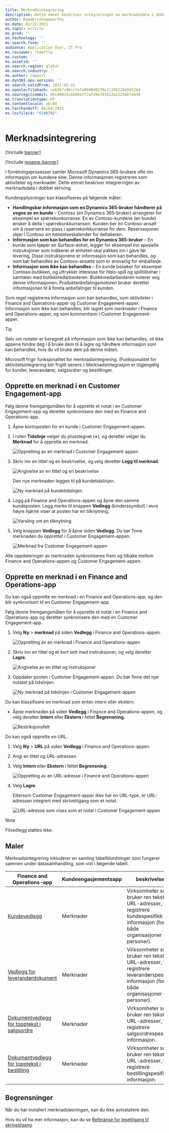 ```yaml
---
title: Merknadsintegrering
description: Dette emnet beskriver integreringen av merknadsdata i dobbel skriving.
author: RamaKrishnamoorthy
ms.date: 02/22/2021
ms.topic: article
ms.prod: ''
ms.technology: ''
ms.search.form: ''
audience: Application User, IT Pro
ms.reviewer: rhaertle
ms.custom: ''
ms.assetid: ''
ms.search.region: global
ms.search.industry: ''
ms.author: ramasri
ms.dyn365.ops.version: ''
ms.search.validFrom: 2021-02-22
ms.openlocfilehash: ceb5b7c90cc7efa0049d0278e2c245228e5b52bd
ms.sourcegitcommit: ebcd9019cbb88a7f2afd9e701812e222566fd43d
ms.translationtype: HT
ms.contentlocale: nb-NO
ms.lasthandoff: 06/04/2021
ms.locfileid: "6186792"
---
```

# <a name="note-integration"></a>Merknadsintegrering

[!include [banner](../../includes/banner.md)]

[!include [rename-banner](~/includes/cc-data-platform-banner.md)]

I forretningsprosesser samler Microsoft Dynamics 365-brukere ofte inn informasjon om kundene sine. Denne informasjonen registreres som aktiviteter og merknader. Dette emnet beskriver integreringen av merknadsdata i dobbel skriving.

Kundeopplysninger kan klassifiseres på følgende måter:

+ **Handlingsbar informasjon som en Dynamics 365-bruker håndterer på vegne av en kunde** –  Contoso (en Dynamics 365-bruker) arrangerer for eksempel en spørrekonkurranse. En av Contoso-kundene (en kunde) ønsker å delta i spørrekonkkurransen. Kunden ber en Contoso-ansatt om å reservere en plass i spørrekonkkurranse for dem. Reservasjonen skjer i Contoso sin hendelseskalender for deltakeren.
+ **Informasjon som kan behandles for en Dynamics 365-bruker** – En kunde som kjøper en Surface-enhet, legger for eksempel inn spesielle instruksjoner som indikerer at enheten skal pakkes inn i gave før levering. Disse instruksjonene er informasjon som kan behandles, og som bør behandles av Contoso-ansatte som er ansvarlig for emballasje.
+ **Informasjon som ikke kan behandles** – En kunde besøker for eksempel Contoso-butikken, og uttrykker interesse for *Halo*-spill og spilltilbehør i samtalen med butikkmedarbeideren. Butikkmedarbeideren noterer seg denne informasjonen. Produktanbefalingsmotoren bruker deretter informasjonen til å foreta anbefalinger til kunden.

Som regel registreres informasjon som kan behandles, som *aktiviteter* i Finance and Operations-apper og Customer Engagement-apper. Informasjon som ikke kan behandles, blir lagret som *merknader* i Finance and Operations-apper, og som *kommentarer* i Customer Engagement-apper.

> [!TIP]
> Selv om notater er beregnet på informasjon som ikke kan behandles, vil ikke appene hindre deg i å bruke dem til å lagre og håndtere informasjon som kan behandles, hvis du vil bruke dem på denne måten.

Microsoft frigir funksjonalitet for merknadsintegrering. (Funksjonalitet for aktivitetsintegrering blir frigitt senere.) Merknadsintegrasjon er tilgjengelig for kunder, leverandører, salgsordrer og bestillinger.

## <a name="create-a-note-in-a-customer-engagement-app"></a>Opprette en merknad i en Customer Engagement-app

Følg denne fremgangsmåten for å opprette et notat i en Customer Engagement-app og deretter synkronisere den med en Finance and Operations-app.

1. Åpne kontoposten for en kunde i Customer Engagement-appen.
2. I ruten **Tidslinje** velger du plusstegnet (**+**), og deretter velger du **Merknad** for å opprette en merknad.

    ![Oppretting av en merknad i Customer Engagement-appen](media/notes-ce-1.png)

3. Skriv inn en tittel og en beskrivelse, og velg deretter **Legg til merknad**.

    ![Angivelse av en tittel og en beskrivelse](media/notes-ce-2.png)

    Den nye merknaden legges til på kundetidslinjen.

    ![Ny merknad på kundetidslinjen](media/notes-ce-3.png)

4. Logg på Finance and Operations-appen og åpne den samme kundeposten. Legg merke til knappen **Vedlegg** (binderssymbol) i øvre høyre hjørne viser at posten har en tilknytning.

    ![Varsling om en tilknytning](media/notes-ce-4.png)

5. Velg knappen **Vedlegg** for å åpne siden **Vedlegg**. Du bør finne merknaden du opprettet i Customer Engagement-appen.

    ![Merknad fra Customer Engagement-appen](media/notes-ce-5.png)

Alle oppdateringer av merknaden synkroniseres frem og tilbake mellom Finance and Operations-appen og Customer Engagement-appen.

## <a name="create-a-note-in-a-finance-and-operations-app"></a>Opprette en merknad i en Finance and Operations-app

Du kan også opprette en merknad i en Finance and Operations-app, og den blir synkronisert til en Customer Engagement-app.

Følg denne fremgangsmåten for å opprette et notat i en Finance and Operations-app og deretter synkronisere den med en Customer Engagement-app.

1. Velg **Ny** \> **merknad** på siden **Vedlegg** i Finance and Operations-appen.

    ![Oppretting av en merknad i Finance and Operations-appen](media/notes-fo-1.png)

2. Skriv inn en tittel og et kort sett med instruksjoner, og velg deretter **Lagre**.

    ![Angivelse av en tittel og instruksjoner](media/notes-fo-2.png)

3. Oppdater posten i Customer Engagement-appen. Du bør finne det nye notatet på tidslinjen.

    ![Ny merknad på tidslinjen i Customer Engagement-appen](media/notes-fo-3.png)

Du kan klassifisere en merknad som enten intern eller ekstern.

- Åpne merknaden på siden **Vedlegg** i Finance and Operations-appen, og velg deretter **Intern** eller **Ekstern** i feltet **Begrensning**.

    ![Restriksjonsfelt](media/notes-fo-4.png)

Du kan også opprette en URL.

1. Velg **Ny** \> **URL** på siden **Vedlegg** i Finance and Operations-appen.
2. Angi en tittel og URL-adressen.
3. Velg **Intern** eller **Ekstern** i feltet **Begrensning**.

    ![Oppretting av en URL-adresse i Finance and Operations-appen](media/notes-fo-5.png)

4. Velg **Lagre**.

    Ettersom Customer Engagement-apper ikke har en URL-type, er URL-adressen integrert med skrivetilgang som et notat.

    ![URL-adresse som vises som et notat i Customer Engagement-appen](media/notes-ce-6.png)

> [!NOTE]
> Filvedlegg støttes ikke.

## <a name="templates"></a>Maler

Merknadsintegrering inkluderer en samling tabelltilordninger som fungerer sammen under datasamhandling, som vist i følgende tabell.

| Finance and Operations-app | Kundeengasjementsapp | beskrivelse |
|----------------------------|-------------------------|-------------|
| [Kundevedlegg](mapping-reference.md#230) | Merknader | Virksomheter som bruker ren tekst og URL-adresser, til å registrere kundespesifikk informasjon (for både organisasjoner og personer). |
| [Vedlegg for leverandørdokument](mapping-reference.md#231) | Merknader | Virksomheter som bruker ren tekst og URL-adresser, til å registrere leverandørspesifikk informasjon (for både organisasjoner og personer). |
| [Dokumentvedlegg for topptekst i salgsordre](mapping-reference.md#229) | Merknader | Virksomheter som bruker ren tekst og URL-adresser, til å registrere salgsordrespesifikk informasjon. |
| [Dokumentvedlegg for topptekst i bestilling](mapping-reference.md#232) | Merknader | Virksomheter som bruker ren tekst og URL-adresser, til å registrere bestillingspesifikk informasjon. |

## <a name="limitations"></a>Begrensninger

Når du har installert merknadsløsningen, kan du ikke avinstallere den. 

Hvis du vil ha mer informasjon, kan du se [Referanse for lesetilgang til skrivetilgang](mapping-reference.md).

